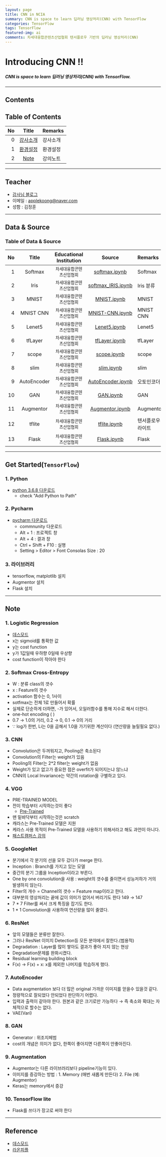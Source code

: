 ```yaml
---
layout: page
title: CNN in NCIA
summary: CNN is space to learn 딥러닝 영상처리(CNN) with TensorFlow
categories: TensorFlow
tags: TensorFlow
featured-img: ai
comments: 차세대융합콘텐츠산업협회 텐서플로우 기반의 딥러닝 영상처리(CNN)
---
```


# Introducing CNN !!

#####  CNN is space to learn 딥러닝 영상처리(CNN) with TensorFlow.

---

## Contents

## Table of Contents

|No|Title|Remarks|
|--:|:-:|:--|
|0|[강사소개](#Teacher)|강사소개|
|1|[환경설정](#install)|환경설정|
|2|[Note](#Note)|강의노트|

---

## Teacher
* [강사님 블로그](https://pythonkim.tistory.com/)
* 이메일 : applekoong@naver.com
* 성함 : 김정훈

---

## Data & Source

### Table of Data & Source

|No|Title|Educational Institution|Source|Remarks|
|--:|:-:|:-:|:-:|:--|
|1|Softmax|<small>차세대융합콘텐츠산업협회</small>|[softmax.ipynb](/_pages/AI/TensorFlow/src/Day_01_02_softmax.ipynb)|Softmax|
|2|Iris|<small>차세대융합콘텐츠산업협회</small>|[softmax_IRIS.ipynb](/_pages/AI/TensorFlow/src/Day_01_03_softmax_iris.ipynb)|Iris 분류|
|3|MNIST|<small>차세대융합콘텐츠산업협회</small>|[MNIST.ipynb](/_pages/AI/TensorFlow/src/Day_01_04_mnist.ipynb)|MNIST|
|4|MNIST CNN|<small>차세대융합콘텐츠산업협회</small>|[MNIST-CNN.ipynb](/_pages/AI/TensorFlow/src/Day_02_01_mnist_cnn.ipynb)|MNIST CNN|
|5|Lenet5|<small>차세대융합콘텐츠산업협회</small>|[Lenet5.ipynb](/_pages/AI/TensorFlow/src/Day_02_02_lenet5.ipynb)|Lenet5|
|6|tfLayer|<small>차세대융합콘텐츠산업협회</small>|[tfLayer.ipynb](/_pages/AI/TensorFlow/src/Day_02_04_tf_layers.ipynb)|tfLayer|
|7|scope|<small>차세대융합콘텐츠산업협회</small>|[scope.ipynb](/_pages/AI/TensorFlow/src/Day_02_05_scope.ipynb)|scope|
|8|slim|<small>차세대융합콘텐츠산업협회</small>|[slim.ipynb](/_pages/AI/TensorFlow/src/Day_02_06_slim.ipynb)|slim|
|9|AutoEncoder|<small>차세대융합콘텐츠산업협회</small>|[AutoEncoder.ipynb](/_pages/AI/TensorFlow/src/Day_03_01_auto_encoder.ipynb)|오토인코더|
|10|GAN|<small>차세대융합콘텐츠산업협회</small>|[GAN.ipynb](/_pages/AI/TensorFlow/src/Day_03_02_gan.ipynb)|GAN|
|11|Augmentor|<small>차세대융합콘텐츠산업협회</small>|[Augmentor.ipynb](/_pages/AI/TensorFlow/src/Day_03_03_augmentation.ipynb)|Augmentor|
|12|tflite|<small>차세대융합콘텐츠산업협회</small>|[tflite.ipynb](/_pages/AI/TensorFlow/src/Day_03_04_tflite.ipynb)|텐서플로우 라이트|
|13|Flask|<small>차세대융합콘텐츠산업협회</small>|[Flask.ipynb](/_pages/AI/TensorFlow/src/Day_03_05_server.ipynb)|Flask|

---

<a name="install"/>

## Get Started(`TensorFlow`)

### 1. Python
* [python 3.6.8 다운로드](https://www.python.org)
  * check  "Add Python to Path"

### 2. Pycharm
* [pycharm 다운로드](https://www.jetbrains.com/)
  * commnunity 다운로드
  * Alt + 1 : 프로젝트 창
  * Alt + 4 : 결과 창
  * Ctrl + Shift + F10 : 실행
  * Setting > Editor > Font   Consolas  Size : 20

### 3. 라이브러리
* tensorflow, matplotlib 설치
* Augmentor 설치
* Flask 설치

---

## Note

### 1. Logistic Regression
* [데스모드](https://www.desmos.com/) 
* x는 sigmoid를 통확한 값
* y는 cost function
* y가 1값일때 우하향 0일때 우상향
* cost function이 작아야 한다

### 2. Softmax Cross-Entropy
* W : 분류 class의 갯수
* x : Feature의 갯수
* activation 함수는 0, 1사이
* sotfmax는 전체 1로 만들어서 확률
* 실제로  단순하게 더하면, -가 있어서, 오일러함수를 통해 지수로 해서 더한다.
* one-hot encoding ( )
* 0.7 → 1.0의 거리, 0.2 → 0, 0.1 → 0의 거리
* ∵ log가 한번,  Li는 0을 곱해서 1.0을 가기위한 계산이다 (연산량을 늘릴필요 없다.)

### 3. CNN
* Convolution은 두꺼워지고, Pooling은 축소된다
* Convolution의 Filter는 weight가 있음
* Pooling의 Filter는 2*2 filter는 weight가 없음
* Weight가 있고 없고가 중요한 점은 overfit가 되어지는냐 않느냐
* CNN의 Local Invariance는 약간의 rotation을 구별하고 있다.

### 4. VGG
* PRE-TRAINED MODEL
* 전이 학습부터 시작하는것이 좋다
  * [Pre-Trained](https://github.com/tensorflow/models/tree/master/research/slim)
* 맨 밑바닥부터 시작하는것은 scratch
* 캐라스는 Pre-Trained 모델은 지원
* 케라스 사용 목적이 Pre-Trained 모델을 사용하기 위해서라고 해도 과언이 아니다.  
* [패스트캠퍼스 강의](http://solarisailab.com/archives/2558)

### 5. GoogleNet
* 분기에서 각 분기의 선을 모두 갔다가 merge 한다.
* Inception : Branch를 가지고 있는 모델
* 중간의 분기 그룹을 Inception이라고 부른다.
* One by one convolution을 사용 : weight의 갯수를 줄이면서 성능저하가 거의 발생하지 않는다.
* Filter의 개수 = Channel의 갯수 = Feature map이라고 한다. 
* 대부분의 영상처리는 끝에 값이 의미가 없어서 버리기도 한다 149 → 147
* 7 * 7 Filter를 써서 크게 특징을 잡기도 한다.
* 1 * 1 Convolution을 사용하여 연산량을 많이 줄였다.

### 6. ResNet
* 앞의 모델들은 분류만 잘한다.
* 그러나 ResNet 이미지 Detection등 모든 분야에서 잘한다.(범용적)
* Degradation : Layer를 많이 쌓아도 결과가 좋아 지지 않는 현상
* Degradation문제를 완화시켰다.
* Residual learning building block
* F(x) → F(x) + x: x를 제외한 나머지를 학습하게 했다.

### 7. AutoEncoder
* Data augmentation 보다 더 많은 original 가까운 이미지를 얻을수 있을것 같다.
* 정량적으로 잘되었다 안되었다 판단하기 어렵다.
* 입력과 출력이 같아야 한다. 원본과 같은 크기로만 가능하다 → 즉 축소와 확대는 자체적으로 할수는 없다.
* VAE(Vari)

### 8. GAN
* Generator : 위조지페범
* cost의 개념은 의미가 없다, 한쪽이 좋아지면 다른쪽이 안좋아진다.

### 9. Augmentation
* Augmentor는 다른 라이브러리보다 pipeline기능이 있다.
* 이미지를 증강하는 방법 : 1. Memory (매번 새롭게 만든다) 2. File (예: Augmentor)
* Keras는 memory에서 증강

### 10. TensorFlow lite
* Flask를 쓰다가 장고로 써야 한다

---

## Reference
* [데스모드](https://www.desmos.com/)
* [라온피플](https://laonple.blog.me/220654387455)